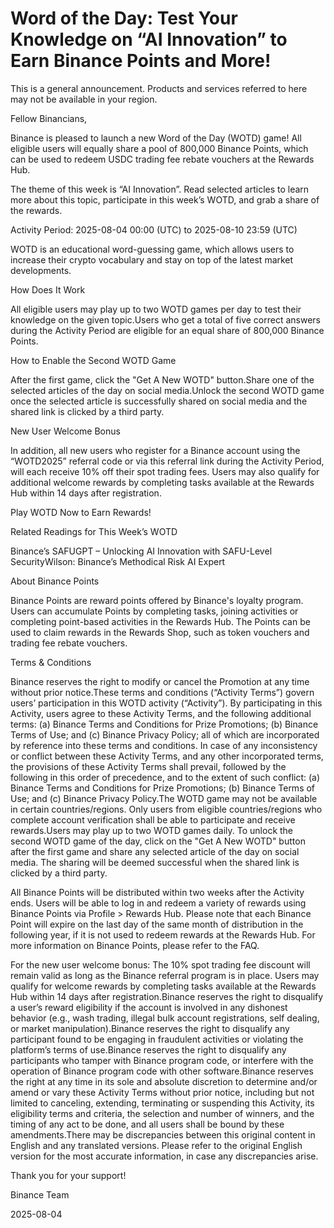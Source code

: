 # Word of the Day: Test Your Knowledge on “AI Innovation” to Earn Binance Points and More!

This is a general announcement. Products and services referred to here may not be available in your region.

Fellow Binancians,

Binance is pleased to launch a new Word of the Day (WOTD) game! All eligible users will equally share a pool of 800,000 Binance Points, which can be used to redeem USDC trading fee rebate vouchers at the Rewards Hub. 

The theme of this week is “AI Innovation”. Read selected articles to learn more about this topic, participate in this week’s WOTD, and grab a share of the rewards. 

Activity Period: 2025-08-04 00:00 (UTC) to 2025-08-10 23:59 (UTC)

WOTD is an educational word-guessing game, which allows users to increase their crypto vocabulary and stay on top of the latest market developments.

How Does It Work

All eligible users may play up to two WOTD games per day to test their knowledge on the given topic.Users who get a total of five correct answers during the Activity Period are eligible for an equal share of 800,000 Binance Points.

How to Enable the Second WOTD Game

After the first game, click the "Get A New WOTD" button.Share one of the selected articles of the day on social media.Unlock the second WOTD game once the selected article is successfully shared on social media and the shared link is clicked by a third party.

New User Welcome Bonus

In addition, all new users who register for a Binance account using the “WOTD2025” referral code or via this referral link during the Activity Period, will each receive 10% off their spot trading fees. Users may also qualify for additional welcome rewards by completing tasks available at the Rewards Hub within 14 days after registration.

Play WOTD Now to Earn Rewards!

Related Readings for This Week’s WOTD

Binance’s SAFUGPT – Unlocking AI Innovation with SAFU-Level SecurityWilson: Binance’s Methodical Risk AI Expert

About Binance Points

Binance Points are reward points offered by Binance's loyalty program. Users can accumulate Points by completing tasks, joining activities or completing point-based activities in the Rewards Hub. The Points can be used to claim rewards in the Rewards Shop, such as token vouchers and trading fee rebate vouchers.

Terms & Conditions

Binance reserves the right to modify or cancel the Promotion at any time without prior notice.These terms and conditions (“Activity Terms”) govern users’ participation in this WOTD activity (“Activity”). By participating in this Activity, users agree to these Activity Terms, and the following additional terms: (a) Binance Terms and Conditions for Prize Promotions; (b) Binance Terms of Use; and (c) Binance Privacy Policy; all of which are incorporated by reference into these terms and conditions. In case of any inconsistency or conflict between these Activity Terms, and any other incorporated terms, the provisions of these Activity Terms shall prevail, followed by the following in this order of precedence, and to the extent of such conflict: (a) Binance Terms and Conditions for Prize Promotions; (b) Binance Terms of Use; and (c) Binance Privacy Policy.The WOTD game may not be available in certain countries/regions. Only users from eligible countries/regions who complete account verification shall be able to participate and receive rewards.Users may play up to two WOTD games daily. To unlock the second WOTD game of the day, click on the "Get A New WOTD" button after the first game and share any selected article of the day on social media. The sharing will be deemed successful when the shared link is clicked by a third party.

All Binance Points will be distributed within two weeks after the Activity ends. Users will be able to log in and redeem a variety of rewards using Binance Points via Profile > Rewards Hub. Please note that each Binance Point will expire on the last day of the same month of distribution in the following year, if it is not used to redeem rewards at the Rewards Hub. For more information on Binance Points, please refer to the FAQ. 

For the new user welcome bonus: The 10% spot trading fee discount will remain valid as long as the Binance referral program is in place. Users may qualify for welcome rewards by completing tasks available at the Rewards Hub within 14 days after registration.Binance reserves the right to disqualify a user’s reward eligibility if the account is involved in any dishonest behavior (e.g., wash trading, illegal bulk account registrations, self dealing, or market manipulation).Binance reserves the right to disqualify any participant found to be engaging in fraudulent activities or violating the platform’s terms of use.Binance reserves the right to disqualify any participants who tamper with Binance program code, or interfere with the operation of Binance program code with other software.Binance reserves the right at any time in its sole and absolute discretion to determine and/or amend or vary these Activity Terms without prior notice, including but not limited to canceling, extending, terminating or suspending this Activity, its eligibility terms and criteria, the selection and number of winners, and the timing of any act to be done, and all users shall be bound by these amendments.There may be discrepancies between this original content in English and any translated versions. Please refer to the original English version for the most accurate information, in case any discrepancies arise.

Thank you for your support!

Binance Team

2025-08-04